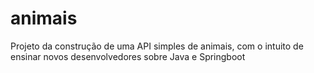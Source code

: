 # animais
Projeto da construção de uma API simples de animais, com o intuito de ensinar novos desenvolvedores sobre Java e Springboot
